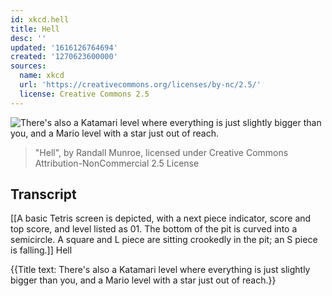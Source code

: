 ```yaml
---
id: xkcd.hell
title: Hell
desc: ''
updated: '1616126764694'
created: '1270623600000'
sources:
  name: xkcd
  url: 'https://creativecommons.org/licenses/by-nc/2.5/'
  license: Creative Commons 2.5
---
```

![There's also a Katamari level where everything is just slightly bigger than you, and a Mario level with a star just out of reach.](https://imgs.xkcd.com/comics/hell.png)
> "Hell", by Randall Munroe, licensed under Creative Commons Attribution-NonCommercial 2.5 License

## Transcript
[[A basic Tetris screen is depicted, with a next piece indicator, score and top score, and level listed as 01. The bottom of the pit is curved into a semicircle. A square and L piece are sitting crookedly in the pit; an S piece is falling.]]
Hell

{{Title text: There's also a Katamari level where everything is just slightly bigger than you, and a Mario level with a star just out of reach.}}
